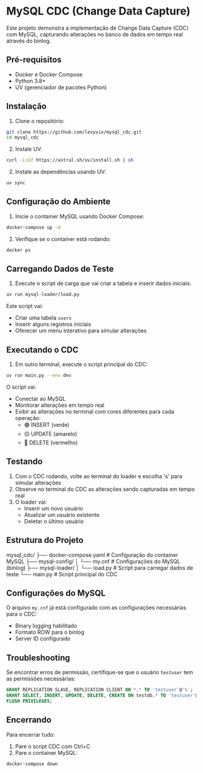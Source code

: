 # MySQL CDC (Change Data Capture)

Este projeto demonstra a implementação de Change Data Capture (CDC) com MySQL, capturando alterações no banco de dados em tempo real através do binlog.

## Pré-requisitos

- Docker e Docker Compose
- Python 3.8+
- UV (gerenciador de pacotes Python)

## Instalação

1. Clone o repositório:
```bash
git clone https://github.com/levyvix/mysql_cdc.git
cd mysql_cdc
```

2. Instale UV:
```bash
curl -LsSf https://astral.sh/uv/install.sh | sh
```

2. Instale as dependências usando UV:
```bash
uv sync
```

## Configuração do Ambiente

1. Inicie o container MySQL usando Docker Compose:
```bash
docker-compose up -d
```

2. Verifique se o container está rodando:
```bash
docker ps
```

## Carregando Dados de Teste

1. Execute o script de carga que vai criar a tabela e inserir dados iniciais:
```bash
uv run mysql-loader/load.py
```

Este script vai:
- Criar uma tabela `users`
- Inserir alguns registros iniciais
- Oferecer um menu interativo para simular alterações

## Executando o CDC

1. Em outro terminal, execute o script principal do CDC:
```bash
uv run main.py --env dev
```

O script vai:
- Conectar ao MySQL
- Monitorar alterações em tempo real
- Exibir as alterações no terminal com cores diferentes para cada operação:
  - 🟢 INSERT (verde)
  - 🟡 UPDATE (amarelo)
  - 🔴 DELETE (vermelho)

## Testando

1. Com o CDC rodando, volte ao terminal do loader e escolha 's' para simular alterações
2. Observe no terminal do CDC as alterações sendo capturadas em tempo real
3. O loader vai:
   - Inserir um novo usuário
   - Atualizar um usuário existente
   - Deletar o último usuário

## Estrutura do Projeto

mysql_cdc/
├── docker-compose.yaml # Configuração do container MySQL
├── mysql-config/
│ └── my.cnf # Configurações do MySQL (binlog)
├── mysql-loader/
│ └── load.py # Script para carregar dados de teste
└── main.py # Script principal do CDC



## Configurações do MySQL

O arquivo `my.cnf` já está configurado com as configurações necessárias para o CDC:
- Binary logging habilitado
- Formato ROW para o binlog
- Server ID configurado

## Troubleshooting

Se encontrar erros de permissão, certifique-se que o usuário `testuser` tem as permissões necessárias:

```sql
GRANT REPLICATION SLAVE, REPLICATION CLIENT ON *.* TO 'testuser'@'%';
GRANT SELECT, INSERT, UPDATE, DELETE, CREATE ON testdb.* TO 'testuser'@'%';
FLUSH PRIVILEGES;
```

## Encerrando

Para encerrar tudo:

1. Pare o script CDC com Ctrl+C
2. Pare o container MySQL:
```bash
docker-compose down
```